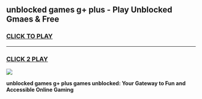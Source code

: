 
## unblocked games g+ plus - Play Unblocked Gmaes & Free
<h3>
<a href="https://premium.freeplayer.one?title=unblocked_games_g+_plus&ref=20F">CLICK TO PLAY</a></h3>
<hr>

<h3>
<a href="https://premium.freeplayer.one?title=unblocked_games_g+_plus&ref=20F">CLICK 2 PLAY</a>
  
</h3>

<a href="https://premium.freeplayer.one?title=unblocked_games_g+_plus&ref=20F/"><img src="https://clearcache.store/games.png"></a>


**unblocked games g+ plus games unblocked: Your Gateway to Fun and Accessible Online Gaming**
